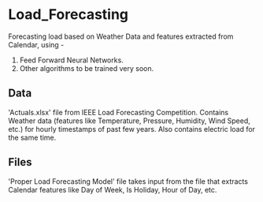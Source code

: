 # Load_Forecasting
Forecasting load based on Weather Data and features extracted from Calendar, using - 

1. Feed Forward Neural Networks.
2. Other algorithms to be trained very soon.

## Data
'Actuals.xlsx' file from IEEE Load Forecasting Competition. Contains Weather data (features like Temperature, Pressure, Humidity, Wind Speed, etc.) for hourly timestamps of past few years. Also contains electric load for the same time. 

## Files
'Proper Load Forecasting Model' file takes input from the file that extracts Calendar features like Day of Week, Is Holiday, Hour of Day, etc.
